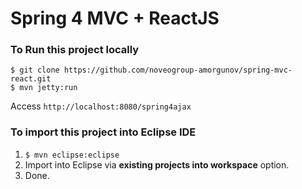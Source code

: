 Spring 4 MVC + ReactJS
===============================

### To Run this project locally
```shell
$ git clone https://github.com/noveogroup-amorgunov/spring-mvc-react.git
$ mvn jetty:run
```
Access ```http://localhost:8080/spring4ajax```

### To import this project into Eclipse IDE
1. ```$ mvn eclipse:eclipse```
2. Import into Eclipse via **existing projects into workspace** option.
3. Done.

